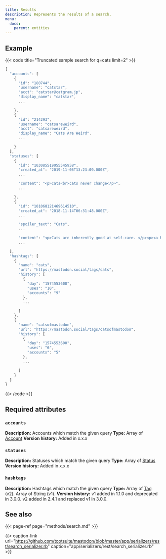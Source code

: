 ```yaml
---
title: Results
description: Represents the results of a search.
menu:
  docs:
    parent: entities
---
```


## Example

{{< code title="Truncated sample search for q=cats limit=2" >}}
```javascript
{
  "accounts": [
    {
      "id": "180744",
      "username": "catstar",
      "acct": "catstar@catgram.jp",
      "display_name": "catstar",
      ...

    },
    {
      "id": "214293",
      "username": "catsareweird",
      "acct": "catsareweird",
      "display_name": "Cats Are Weird",
      ...

    }
  ],
  "statuses": [
    {
      "id": "103085519055545958",
      "created_at": "2019-11-05T13:23:09.000Z",
      ...

      "content": "<p>cats<br>cats never change</p>",
      ...

    },
    {
      "id": "101068121469614510",
      "created_at": "2018-11-14T06:31:48.000Z",
      ...

      "spoiler_text": "Cats",
      ...

      "content": "<p>Cats are inherently good at self-care. </p><p><a href=\"https://mspsocial.net/tags/cats\" class=\"mention hashtag\" rel=\"nofollow noopener noreferrer\" target=\"_blank\">#<span>cats</span></a></p>",
      ...

  ],
  "hashtags": [
    {
      "name": "cats",
      "url": "https://mastodon.social/tags/cats",
      "history": [
        {
          "day": "1574553600",
          "uses": "10",
          "accounts": "9"
        },
        ...

      ]
    },
    {
      "name": "catsofmastodon",
      "url": "https://mastodon.social/tags/catsofmastodon",
      "history": [
        {
          "day": "1574553600",
          "uses": "6",
          "accounts": "5"
        },
        ...

      ]
    }
  ]
}
```
{{< /code >}}

## Required attributes

### `accounts` <a id="accounts"></a>

**Description:** Accounts which match the given query
**Type:** Array of [Account](account.md)
**Version history:** Added in x.x.x

### `statuses` <a id="statuses"></a>

**Description:** Statuses which match the given query
**Type:** Array of [Status](status.md)
**Version history:** Added in x.x.x

### `hashtags` <a id="hashtags"></a>

**Description:** Hashtags which match the given query
**Type:** Array of [Tag](tag.md) \(v2\). Array of String \(v1\).
**Version history:** v1 added in 1.1.0 and deprecated in 3.0.0. v2 added in 2.4.1 and replaced v1 in 3.0.0.

## See also

{{< page-ref page="methods/search.md" >}}

{{< caption-link url="https://github.com/tootsuite/mastodon/blob/master/app/serializers/rest/search_serializer.rb" caption="app/serializers/rest/search\_serializer.rb" >}}



